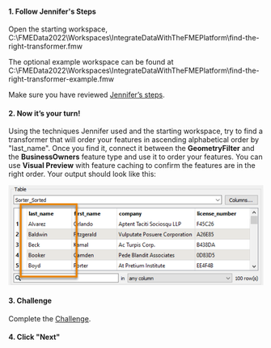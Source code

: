 <head><base target="_blank"> </head>

#### 1. Follow Jennifer's Steps
Open the starting workspace, C:\FMEData2022\Workspaces\IntegrateDataWithTheFMEPlatform\find-the-right-transformer.fmw

The optional example workspace can be found at C:\FMEData2022\Workspaces\IntegrateDataWithTheFMEPlatform\find-the-right-transformer-example.fmw

Make sure you have reviewed [Jennifer’s steps](https://safe.my.trailhead.com/content/safe/modules/transform-data/find-the-right-transformer).

#### 2. Now it’s your turn!
Using the techniques Jennifer used and the starting workspace, try to find a transformer that will order your features in ascending alphabetical order by "last_name". Once you find it, connect it between the **GeometryFilter** and the **BusinessOwners** feature type and use it to order your features. You can use **Visual Preview** with feature caching to confirm the features are in the right order. Your output should look like this:

![last_name column in ascending alphabetical order](visual-preview.png)

#### 3. Challenge
Complete the [Challenge](https://safe.my.trailhead.com/content/safe/modules/transform-data/find-the-right-transformer#challenge).

#### 4. Click "Next"
